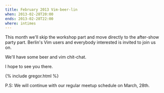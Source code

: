 ```yaml
---
title: February 2013 Vim-beer-lin
when: 2013-02-28T20:00
ends: 2013-02-28T22:00
where: intimes
---
```


This month we'll skip the workshop part and move directly to the after-show party part. Berlin's Vim users and everybody interested is invited to join us on.

We'll have some beer and vim chit-chat.

I hope to see you there.


{% include gregor.html %}


P.S: We will continue with our regular meetup schedule on March, 28th.

